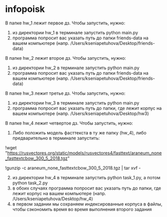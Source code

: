 # infopoisk
В папке hw_1 лежит первое дз.
Чтобы запустить, нужно:
1) из директории hw_1 в терминале запустить python main.py
2) программа попросит вас указать путь до папки friends-data на вашем компьютере (напр. /Users/kseniapetuhova/Desktop/friends-data)


В папке hw_2 лежит второе дз.
Чтобы запустить, нужно:
1) из директории hw_2 в терминале запустить python main.py
2) программа попросит вас указать путь до папки friends-data на вашем компьютере (напр. /Users/kseniapetuhova/Desktop/friends-data)


В папке hw_3 лежит третье дз.
Чтобы запустить, нужно:
1) из директории hw_3 в терминале запустить python main.py
2) программа попросит вас указать путь до папки, где лежит корпус на вашем компьютере (напр. /Users/kseniapetuhova/Desktop/hw3)


В папке hw_4 лежит четвертое дз.
Чтобы запустить, нужно:
1) Либо положить модель фасттекста в ту же папку (hw_4), либо предварительно в терминале запустить:

!wget "https://rusvectores.org/static/models/rusvectores4/fasttext/araneum_none_fasttextcbow_300_5_2018.tgz"

!gunzip -c araneum_none_fasttextcbow_300_5_2018.tgz | tar xvf -

2) из директории hw_4 в терминале запустить python task_1.py, а потом python task_2.py
3) в обоих случаях программа попросит вас указать путь до папки, где лежит корпус на вашем компьютере (напр. /Users/kseniapetuhova/Desktop/hw_4)
4) в первом задании мы сохраняем индексированные корпуса в файлы, чтобы сэкономить время во время выполнения второго задания
